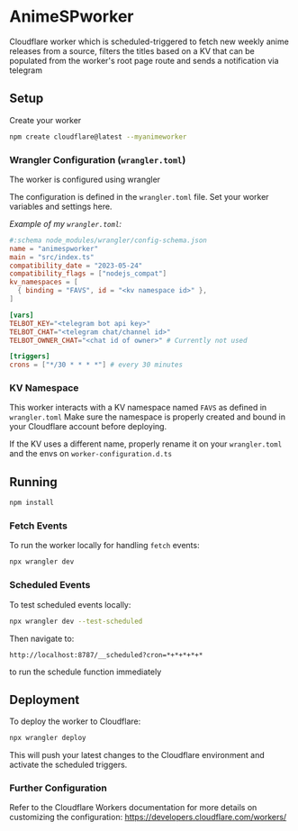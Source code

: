 # AnimeSPworker
Cloudflare worker which is scheduled-triggered to fetch new weekly anime releases from a source, filters the titles based on a KV that can be populated from the worker's root page route and sends a notification via telegram

## Setup

Create your worker

```bash
npm create cloudflare@latest --myanimeworker
```

### Wrangler Configuration (`wrangler.toml`)
The worker is configured using wrangler

The configuration is defined in the `wrangler.toml` file. Set your worker variables and settings here.

_Example of my `wrangler.toml`:_

```toml
#:schema node_modules/wrangler/config-schema.json
name = "animespworker"
main = "src/index.ts"
compatibility_date = "2023-05-24"
compatibility_flags = ["nodejs_compat"]
kv_namespaces = [
  { binding = "FAVS", id = "<kv namespace id>" },
]

[vars]
TELBOT_KEY="<telegram bot api key>"
TELBOT_CHAT="<telegram chat/channel id>"
TELBOT_OWNER_CHAT="<chat id of owner>" # Currently not used

[triggers]
crons = ["*/30 * * * *"] # every 30 minutes
```


### KV Namespace

This worker interacts with a KV namespace named `FAVS` as defined in `wrangler.toml` Make sure the namespace is properly created and bound in your Cloudflare account before deploying.

If the KV uses a different name, properly rename it on your `wrangler.toml` and the envs on `worker-configuration.d.ts`


## Running

```bash
npm install
```
### Fetch Events

To run the worker locally for handling `fetch` events:

```bash
npx wrangler dev
```

### Scheduled Events

To test scheduled events locally:

```bash
npx wrangler dev --test-scheduled
```
Then navigate to:
```
http://localhost:8787/__scheduled?cron=*+*+*+*+*
```
to run the schedule function immediately


## Deployment

To deploy the worker to Cloudflare:

```bash
npx wrangler deploy
```

This will push your latest changes to the Cloudflare environment and activate the scheduled triggers.

### Further Configuration

Refer to the Cloudflare Workers documentation for more details on customizing the configuration: https://developers.cloudflare.com/workers/
